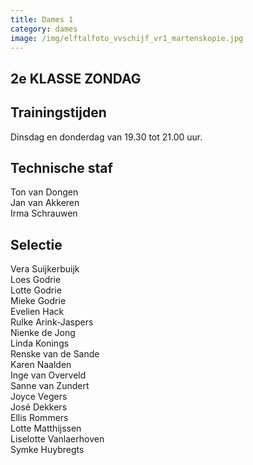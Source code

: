 ```yaml
---
title: Dames 1
category: dames
image: /img/elftalfoto_vvschijf_vr1_martenskopie.jpg
---
```


## 2e KLASSE ZONDAG

## Trainingstijden

Dinsdag en donderdag van 19.30 tot 21.00 uur.

## Technische staf

Ton van Dongen\
Jan van Akkeren\
Irma Schrauwen

## Selectie

Vera Suijkerbuijk\
Loes Godrie\
Lotte Godrie\
Mieke Godrie\
Evelien Hack\
Rulke Arink-Jaspers\
Nienke de Jong\
Linda Konings\
Renske van de Sande\
Karen Naalden\
Inge van Overveld\
Sanne van Zundert\
Joyce Vegers\
José Dekkers\
Ellis Rommers\
Lotte Matthijssen\
Liselotte Vanlaerhoven\
Symke Huybregts
